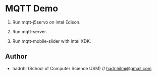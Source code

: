 MQTT Demo
=========

1. Run mqtt-j5servo on Intel Edison. 

2. Run mqtt-server.

3. Run mqtt-mobile-slider with Intel XDK.

Author
------
* hadrihl (School of Computer Science USM) // hadrihilmi@gmail.com
